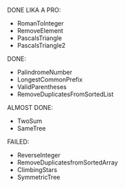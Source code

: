DONE LIKA A PRO:
- RomanToInteger
- RemoveElement
- PascalsTriangle
- PascalsTriangle2

DONE:
- PalindromeNumber
- LongestCommonPrefix
- ValidParentheses
- RemoveDuplicatesFromSortedList

ALMOST DONE:
- TwoSum
- SameTree

FAILED:
- ReverseInteger
- RemoveDuplicatesfromSortedArray
- ClimbingStars
- SymmetricTree

